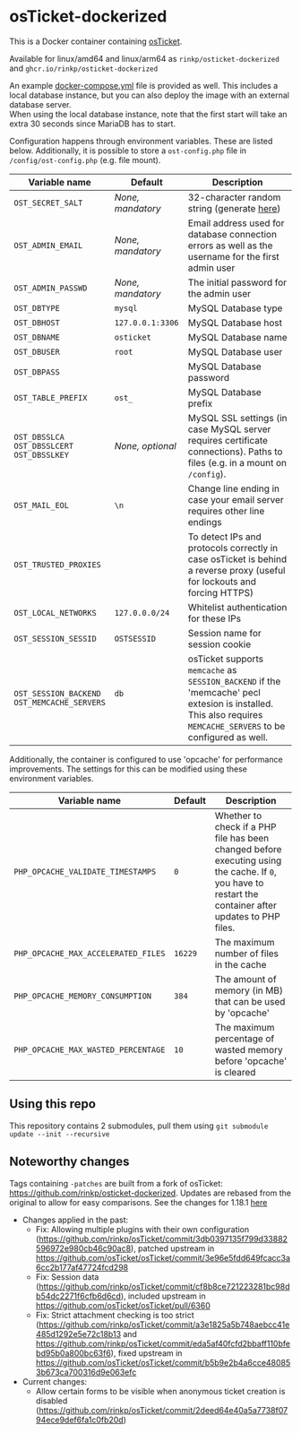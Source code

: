 # osTicket-dockerized
This is a Docker container containing [osTicket](https://github.com/osTicket/osTicket).

Available for linux/amd64 and linux/arm64 as `rinkp/osticket-dockerized` and `ghcr.io/rinkp/osticket-dockerized`

An example [docker-compose.yml](https://raw.githubusercontent.com/rinkp/osticket-dockerized/main/docker-compose.yml) file is provided as well. This includes a local database instance, but you can also deploy the image with an external database server.<br/>
When using the local database instance, note that the first start will take an extra 30 seconds since MariaDB has to start.

Configuration happens through environment variables. These are listed below. Additionally, it is possible to store a `ost-config.php` file in `/config/ost-config.php` (e.g. file mount). 

| Variable name | Default | Description |
|---------------|---------|-------------|
| `OST_SECRET_SALT` | *None, mandatory* | 32-character random string (generate [here](https://passwordsgenerator.net/?length=32&symbols=0&numbers=1&lowercase=1&uppercase=1&similar=1&ambiguous=0&client=1&autoselect=0))|
| `OST_ADMIN_EMAIL` | *None, mandatory* | Email address used for database connection errors as well as the username for the first admin user |
| `OST_ADMIN_PASSWD` | *None, mandatory* | The initial password for the admin user |
| `OST_DBTYPE` | `mysql` | MySQL Database type |
| `OST_DBHOST` | `127.0.0.1:3306` | MySQL Database host |
| `OST_DBNAME` | `osticket` | MySQL Database name |
| `OST_DBUSER` | `root` | MySQL Database user |
| `OST_DBPASS` | ` ` | MySQL Database password |
| `OST_TABLE_PREFIX` | `ost_` | MySQL Database prefix |
| `OST_DBSSLCA` <br/>`OST_DBSSLCERT`<br/>`OST_DBSSLKEY`| *None, optional* | MySQL SSL settings (in case MySQL server requires certificate connections). Paths to files (e.g. in a mount on `/config`).
| `OST_MAIL_EOL` | `\n` | Change line ending in case your email server requires other line endings |
| `OST_TRUSTED_PROXIES` | ` ` | To detect IPs and protocols correctly in case osTicket is behind a reverse proxy (useful for lockouts and forcing HTTPS) |
| `OST_LOCAL_NETWORKS` | `127.0.0.0/24` | Whitelist authentication for these IPs |
| `OST_SESSION_SESSID` | `OSTSESSID` | Session name for session cookie |
| `OST_SESSION_BACKEND` <br/> `OST_MEMCACHE_SERVERS` | `db`<br/>` `| osTicket supports `memcache` as `SESSION_BACKEND` if the 'memcache' pecl extesion is installed. This also requires `MEMCACHE_SERVERS` to be configured as well.

Additionally, the container is configured to use 'opcache' for performance improvements. The settings for this can be modified using these environment variables.

| Variable name | Default | Description |
|---------------|---------|-------------|
| `PHP_OPCACHE_VALIDATE_TIMESTAMPS` | `0` | Whether to check if a PHP file has been changed before executing using the cache. If `0`, you have to restart the container after updates to PHP files. |
| `PHP_OPCACHE_MAX_ACCELERATED_FILES` | `16229` | The maximum number of files in the cache |
| `PHP_OPCACHE_MEMORY_CONSUMPTION` | `384` | The amount of memory (in MB) that can be used by 'opcache' |
| `PHP_OPCACHE_MAX_WASTED_PERCENTAGE` | `10` | The maximum percentage of wasted memory before 'opcache' is cleared |

## Using this repo

This repository contains 2 submodules, pull them using `git submodule update --init --recursive`

## Noteworthy changes
Tags containing `-patches` are built from a fork of osTicket: https://github.com/rinkp/osticket-dockerized. Updates are rebased from the original to allow for easy comparisons. See the changes for 1.18.1 [here](https://github.com/osTicket/osTicket/compare/1.18.x...rinkp:osTicket:1.18.1-patches)

- Changes applied in the past:
  - Fix: Allowing multiple plugins with their own configuration (https://github.com/rinkp/osTicket/commit/3db0397135f799d33882596972e980cb46c90ac8), patched upstream in https://github.com/osTicket/osTicket/commit/3e96e5fdd649fcacc3a6cc2b177af47724fcd298
  - Fix: Session data (https://github.com/rinkp/osTicket/commit/cf8b8ce721223281bc98db54dc2271f6cfb6d6cd), included upstream in https://github.com/osTicket/osTicket/pull/6360
  - Fix: Strict attachment checking is too strict (https://github.com/rinkp/osTicket/commit/a3e1825a5b748aebcc41e485d1292e5e72c18b13 and https://github.com/rinkp/osTicket/commit/eda5af40fcfd2bbaff110bfebd95b0a800bc63f6), fixed upstream in https://github.com/osTicket/osTicket/commit/b5b9e2b4a6cce480853b673ca700316d9e063efc
- Current changes:
  - Allow certain forms to be visible when anonymous ticket creation is disabled (https://github.com/rinkp/osTicket/commit/2deed64e40a5a7738f0794ece9def6fa1c0fb20d)